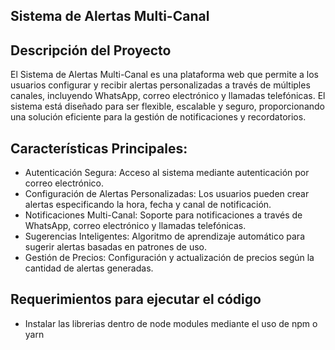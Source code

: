 ## Sistema de Alertas Multi-Canal ##
## Descripción del Proyecto ##
El Sistema de Alertas Multi-Canal es una plataforma web que permite a los usuarios configurar y recibir alertas personalizadas a través de múltiples canales, incluyendo WhatsApp, correo electrónico y llamadas telefónicas. El sistema está diseñado para ser flexible, escalable y seguro, proporcionando una solución eficiente para la gestión de notificaciones y recordatorios.

## Características Principales: ##
* Autenticación Segura: Acceso al sistema mediante autenticación por correo electrónico.
* Configuración de Alertas Personalizadas: Los usuarios pueden crear alertas especificando la hora, fecha y canal de notificación.
* Notificaciones Multi-Canal: Soporte para notificaciones a través de WhatsApp, correo electrónico y llamadas telefónicas.
* Sugerencias Inteligentes: Algoritmo de aprendizaje automático para sugerir alertas basadas en patrones de uso.
* Gestión de Precios: Configuración y actualización de precios según la cantidad de alertas generadas.

## Requerimientos para ejecutar el código ##
*  Instalar las librerias dentro de node modules mediante el uso de npm o yarn
